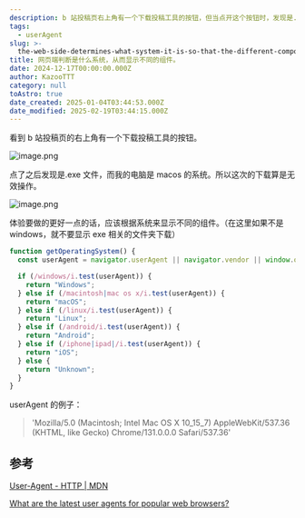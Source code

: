 ```yaml
---
description: b 站投稿页右上角有一个下载投稿工具的按钮，但当点开这个按钮时，发现是.exe文件，目前我的电脑使用的是macos系统。
tags:
  - userAgent
slug: >-
  the-web-side-determines-what-system-it-is-so-that-the-different-components-are-displayed
title: 网页端判断是什么系统，从而显示不同的组件。
date: 2024-12-17T00:00:00.000Z
author: KazooTTT
category: null
toAstro: true
date_created: 2025-01-04T03:44:53.000Z
date_modified: 2025-02-19T03:44:15.000Z
---
```


看到 b 站投稿页的右上角有一个下载投稿工具的按钮。

![image.png](<https://pictures.kazoottt.top/2024/12/20241211-20241211213004.png>)

点了之后发现是.exe 文件，而我的电脑是 macos 的系统。所以这次的下载算是无效操作。

![image.png](<https://pictures.kazoottt.top/2024/12/20241211-20241211211526.png>)

体验要做的更好一点的话，应该根据系统来显示不同的组件。（在这里如果不是 windows，就不要显示 exe 相关的文件夹下载）

``` js
function getOperatingSystem() {
  const userAgent = navigator.userAgent || navigator.vendor || window.opera;

  if (/windows/i.test(userAgent)) {
    return "Windows";
  } else if (/macintosh|mac os x/i.test(userAgent)) {
    return "macOS";
  } else if (/linux/i.test(userAgent)) {
    return "Linux";
  } else if (/android/i.test(userAgent)) {
    return "Android";
  } else if (/iphone|ipad|/i.test(userAgent)) {
    return "iOS";
  } else {
    return "Unknown";
  }
}
```

userAgent 的例子：

> 'Mozilla/5.0 (Macintosh; Intel Mac OS X 10_15_7) AppleWebKit/537.36 (KHTML, like Gecko) Chrome/131.0.0.0 Safari/537.36'

## 参考

[User-Agent - HTTP \| MDN](<https://developer.mozilla.org/en-US/docs/Web/HTTP/Headers/User-Agent>)

[What are the latest user agents for popular web browsers?](<https://www.whatismybrowser.com/guides/the-latest-user-agent/>)

